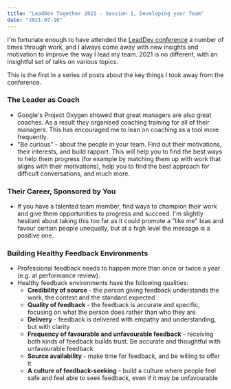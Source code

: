 ```yaml
---
title: "LeadDev Together 2021 - Session 1, Developing your Team"
date: "2021-07-16"
---
```


I'm fortunate enough to have attended the [LeadDev conference](https://leaddev.com/) a number of times through work, and I always come away with new insights and motivation to improve the way I lead my team. 2021 is no different, with an insightful set of talks on various topics.

This is the first in a series of posts about the key things I took away from the conference.

<!-- end -->

### The Leader as Coach

-   Google's Project Oxygen showed that great managers are also great coaches. As a result they organised coaching training for all of their managers. This has encouraged me to lean on coaching as a tool more frequently.
-   "Be curious" - about the people in your team. Find out their motivations, their interests, and build rapport. This will help you to find the best ways to help them progress (for example by matching them up with work that aligns with their motivations), help you to find the best approach for difficult conversations, and much more.

### Their Career, Sponsored by You

-   If you have a talented team member, find ways to champion their work and give them opportunities to progress and succeed. I'm slightly hesitant about taking this too far as it could promote a "like me" bias and favour certain people unequally, but at a high level the message is a positive one.

### Building Healthy Feedback Environments

-   Professional feedback needs to happen more than once or twice a year (e.g. at performance review).
-   Healthy feedback environments have the following qualities:
    -   **Credibility of source** - the person giving feedback understands the work, the context and the standard expected
    -   **Quality of feedback** - the feedback is accurate and specific, focusing on what the person does rather than who they are
    -   **Delivery** - feedback is delivered with empathy and understanding, but with clarity
    -   **Frequency of favourable and unfavourable feedback** - receiving both kinds of feedback builds trust. Be accurate and thoughtful with unfavourable feedback
    -   **Source availability** - make time for feedback, and be willing to offer it
    -   **A culture of feedback-seeking** - build a culture where people feel safe and feel able to seek feedback, even if it may be unfavourable
